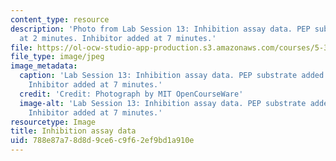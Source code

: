```yaml
---
content_type: resource
description: 'Photo from Lab Session 13: Inhibition assay data. PEP substrate added
  at 2 minutes. Inhibitor added at 7 minutes.'
file: https://ol-ocw-studio-app-production.s3.amazonaws.com/courses/5-36-biochemistry-laboratory-spring-2009/788e87a78d8d9ce6c9f62ef9bd1a910e_Lab13_4.jpg
file_type: image/jpeg
image_metadata:
  caption: 'Lab Session 13: Inhibition assay data. PEP substrate added at 2 minutes.
    Inhibitor added at 7 minutes.'
  credit: 'Credit: Photograph by MIT OpenCourseWare'
  image-alt: 'Lab Session 13: Inhibition assay data. PEP substrate added at 2 minutes.
    Inhibitor added at 7 minutes.'
resourcetype: Image
title: Inhibition assay data
uid: 788e87a7-8d8d-9ce6-c9f6-2ef9bd1a910e
---
```

